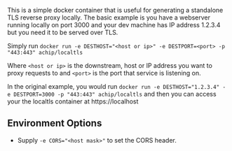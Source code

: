 This is a simple docker container that is useful for generating a standalone TLS reverse proxy locally. The basic example is you have a webserver running locally on port 3000 and your dev machine has IP address 1.2.3.4 but you need it to be served over TLS.

Simply run `docker run -e DESTHOST="<host or ip>" -e DESTPORT=<port> -p "443:443" achip/localtls`

Where `<host or ip>` is the downstream, host or IP address you want to proxy requests to and `<port>` is the port that service is listening on.

In the original example, you would run `docker run -e DESTHOST="1.2.3.4" -e DESTPORT=3000 -p "443:443" achip/localtls` and then you can access your the localtls container at https://localhost


## Environment Options
* Supply `-e CORS="<host mask>"` to set the CORS header.